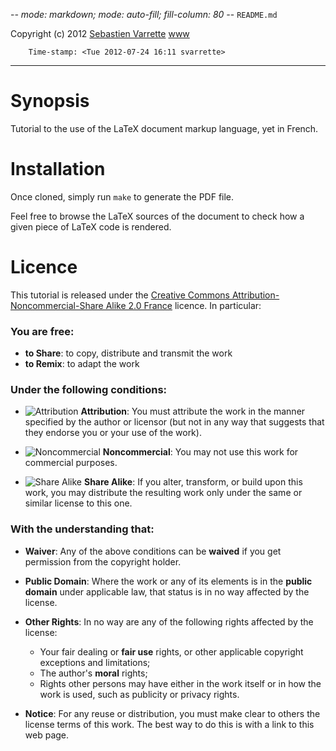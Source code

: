 -*- mode: markdown; mode: auto-fill; fill-column: 80 -*-
`README.md`

Copyright (c) 2012 [Sebastien Varrette](mailto:<Sebastien.Varrette@uni.lu>) [www](http://varrette.gforge.uni.lu)

        Time-stamp: <Tue 2012-07-24 16:11 svarrette>

-------------------

# Synopsis

Tutorial to the use of the LaTeX document markup language, yet in French. 

# Installation

Once cloned, simply run `make` to generate the PDF file.

Feel free to browse the LaTeX sources of the document to check how a given piece
of LaTeX code is rendered. 

# Licence

This tutorial is released under the
[Creative Commons Attribution-Noncommercial-Share Alike 2.0 France](http://creativecommons.org/licenses/by-nc-sa/2.0/fr/deed.en_US)
licence. In particular:

### You are free:

 * __to Share__: to copy, distribute and transmit the work
 * __to Remix__:  to adapt the work

### Under the following conditions:

 * ![Attribution](http://creativecommons.org/images/deed/by.png) __Attribution__:
   You must attribute the work in the manner specified by the author or licensor
   (but not in any way that suggests that they endorse you or your use of the
   work).  

 * ![Noncommercial](http://creativecommons.org/images/deed/nc-eu.png)
    __Noncommercial__: You may not use this work for commercial purposes. 

 * ![Share Alike](http://creativecommons.org/images/deed/sa.png) __Share Alike__:
    If you alter, transform, or build upon this work, you may distribute the
    resulting work only under the same or similar license to this one. 

### With the understanding that:

 * __Waiver__: Any of the above conditions can be __waived__ if you get permission
    from the copyright holder. 
    
 * __Public Domain__: Where the work or any of its elements is in the __public
   domain__ under applicable law, that status is in no way affected by the
   license. 
   
 * __Other Rights__: In no way are any of the following rights affected by the
   license: 
   
   * Your fair dealing or __fair use__ rights, or other applicable copyright
        exceptions and limitations; 
   * The author's __moral__ rights;
   * Rights other persons may have either in the work itself or in how the work
    is used, such as publicity or privacy rights. 
    
 * __Notice__: For any reuse or distribution, you must make clear to others the
   license terms of this work. The best way to do this is with a link to this
   web page. 


